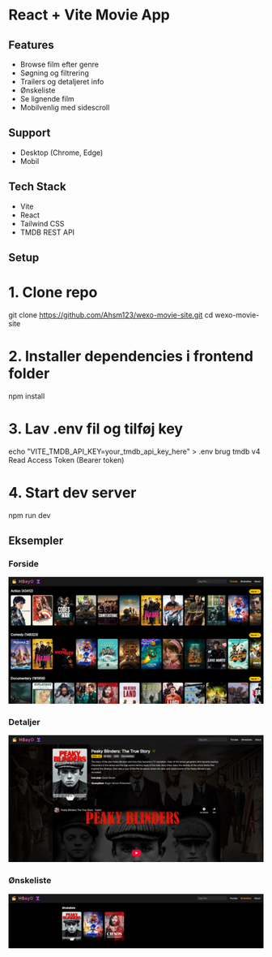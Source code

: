 # React + Vite Movie App

## Features

- Browse film efter genre
- Søgning og filtrering
- Trailers og detaljeret info
- Ønskeliste
- Se lignende film
- Mobilvenlig med sidescroll

## Support

- Desktop (Chrome, Edge)
- Mobil

## Tech Stack

- Vite
- React
- Tailwind CSS
- TMDB REST API

## Setup

# 1. Clone repo

git clone https://github.com/Ahsm123/wexo-movie-site.git
cd wexo-movie-site

# 2. Installer dependencies i frontend folder

npm install

# 3. Lav .env fil og tilføj key

echo "VITE_TMDB_API_KEY=your_tmdb_api_key_here" > .env
brug tmdb v4 Read Access Token (Bearer token)

# 4. Start dev server

npm run dev

## Eksempler

### Forside

![Forside](./frontend/screenshots/homepage-desktop.png)

### Detaljer

![Detaljer](./frontend/screenshots/moviedetailpage-desktop.png)

### Ønskeliste

![Wishlist](./frontend/screenshots/wishlistpage-desktop.png)
